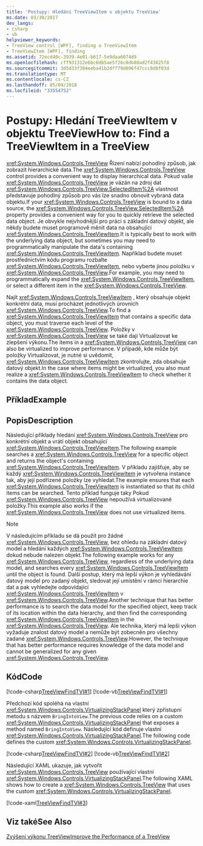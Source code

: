 ```yaml
---
title: 'Postupy: Hledání TreeViewItem v objektu TreeView'
ms.date: 03/30/2017
dev_langs:
- csharp
- vb
helpviewer_keywords:
- TreeView control [WPF], finding a TreeViewItem
- TreeViewItem [WPF], finding
ms.assetid: 72ecd40c-3939-4e01-b617-5e9daa6074d9
ms.openlocfilehash: cff931312e6bc6db5ae5f26c0db80ad2f43825f8
ms.sourcegitcommit: 3d5d33f384eeba41b2dff79d096f47ccc8d8f03d
ms.translationtype: MT
ms.contentlocale: cs-CZ
ms.lasthandoff: 05/04/2018
ms.locfileid: "33554752"
---
```

# <a name="how-to-find-a-treeviewitem-in-a-treeview"></a><span data-ttu-id="3b366-102">Postupy: Hledání TreeViewItem v objektu TreeView</span><span class="sxs-lookup"><span data-stu-id="3b366-102">How to: Find a TreeViewItem in a TreeView</span></span>
<span data-ttu-id="3b366-103"><xref:System.Windows.Controls.TreeView> Řízení nabízí pohodlný způsob, jak zobrazit hierarchické data.</span><span class="sxs-lookup"><span data-stu-id="3b366-103">The <xref:System.Windows.Controls.TreeView> control provides a convenient way to display hierarchical data.</span></span> <span data-ttu-id="3b366-104">Pokud vaše <xref:System.Windows.Controls.TreeView> je vázán na zdroj dat <xref:System.Windows.Controls.TreeView.SelectedItem%2A> vlastnost představuje pohodlný způsob pro vás lze snadno obnovit vybraná data objektu.</span><span class="sxs-lookup"><span data-stu-id="3b366-104">If your <xref:System.Windows.Controls.TreeView> is bound to a data source, the <xref:System.Windows.Controls.TreeView.SelectedItem%2A> property provides a convenient way for you to quickly retrieve the selected data object.</span></span> <span data-ttu-id="3b366-105">Je obvykle nejvhodnější pro práci s základní datový objekt, ale někdy budete muset programově měnit data na obsahující <xref:System.Windows.Controls.TreeViewItem>.</span><span class="sxs-lookup"><span data-stu-id="3b366-105">It is typically best to work with the underlying data object, but sometimes you may need to programmatically manipulate the data's containing <xref:System.Windows.Controls.TreeViewItem>.</span></span> <span data-ttu-id="3b366-106">Například budete muset prostřednictvím kódu programu rozbalte <xref:System.Windows.Controls.TreeViewItem>, nebo vyberte jinou položku v <xref:System.Windows.Controls.TreeView>.</span><span class="sxs-lookup"><span data-stu-id="3b366-106">For example, you may need to programmatically expand the <xref:System.Windows.Controls.TreeViewItem>, or select a different item in the <xref:System.Windows.Controls.TreeView>.</span></span>  
  
 <span data-ttu-id="3b366-107">Najít <xref:System.Windows.Controls.TreeViewItem> , který obsahuje objekt konkrétní data, musí procházet jednotlivých úrovních <xref:System.Windows.Controls.TreeView>.</span><span class="sxs-lookup"><span data-stu-id="3b366-107">To find a <xref:System.Windows.Controls.TreeViewItem> that contains a specific data object, you must traverse each level of the <xref:System.Windows.Controls.TreeView>.</span></span> <span data-ttu-id="3b366-108">Položky v <xref:System.Windows.Controls.TreeView> se také dají Virtualizovat ke zlepšení výkonu.</span><span class="sxs-lookup"><span data-stu-id="3b366-108">The items in a <xref:System.Windows.Controls.TreeView> can also be virtualized to improve performance.</span></span> <span data-ttu-id="3b366-109">V případě, kde může být položky Virtualizovat, je nutné si uvědomit, <xref:System.Windows.Controls.TreeViewItem> zkontrolujte, zda obsahuje datový objekt.</span><span class="sxs-lookup"><span data-stu-id="3b366-109">In the case where items might be virtualized, you also must realize a <xref:System.Windows.Controls.TreeViewItem> to check whether it contains the data object.</span></span>  
  
## <a name="example"></a><span data-ttu-id="3b366-110">Příklad</span><span class="sxs-lookup"><span data-stu-id="3b366-110">Example</span></span>  
  
## <a name="description"></a><span data-ttu-id="3b366-111">Popis</span><span class="sxs-lookup"><span data-stu-id="3b366-111">Description</span></span>  
 <span data-ttu-id="3b366-112">Následující příklady hledání <xref:System.Windows.Controls.TreeView> pro konkrétní objekt a vrátí objekt obsahující <xref:System.Windows.Controls.TreeViewItem>.</span><span class="sxs-lookup"><span data-stu-id="3b366-112">The following example searches a <xref:System.Windows.Controls.TreeView> for a specific object and returns the object's containing <xref:System.Windows.Controls.TreeViewItem>.</span></span> <span data-ttu-id="3b366-113">V příkladu zajišťuje, aby se každý <xref:System.Windows.Controls.TreeViewItem> je vytvořena instance tak, aby její podřízené položky lze vyhledat.</span><span class="sxs-lookup"><span data-stu-id="3b366-113">The example ensures that each <xref:System.Windows.Controls.TreeViewItem> is instantiated so that its child items can be searched.</span></span> <span data-ttu-id="3b366-114">Tento příklad funguje taky Pokud <xref:System.Windows.Controls.TreeView> nepoužívá virtualizované položky.</span><span class="sxs-lookup"><span data-stu-id="3b366-114">This example also works if the <xref:System.Windows.Controls.TreeView> does not use virtualized items.</span></span>  
  
> [!NOTE]
>  <span data-ttu-id="3b366-115">V následujícím příkladu se dá použít pro žádné <xref:System.Windows.Controls.TreeView>, bez ohledu na základní datový model a hledání každých <xref:System.Windows.Controls.TreeViewItem> dokud nebude nalezen objekt.</span><span class="sxs-lookup"><span data-stu-id="3b366-115">The following example works for any <xref:System.Windows.Controls.TreeView>, regardless of the underlying data model, and searches every <xref:System.Windows.Controls.TreeViewItem> until the object is found.</span></span> <span data-ttu-id="3b366-116">Další postup, který má lepší výkon je vyhledávání datový model pro zadaný objekt, sledovat její umístění v rámci hierarchie dat a pak vyhledejte odpovídající <xref:System.Windows.Controls.TreeViewItem> v <xref:System.Windows.Controls.TreeView>.</span><span class="sxs-lookup"><span data-stu-id="3b366-116">Another technique that has better performance is to search the data model for the specified object, keep track of its location within the data hierarchy, and then find the corresponding <xref:System.Windows.Controls.TreeViewItem> in the <xref:System.Windows.Controls.TreeView>.</span></span> <span data-ttu-id="3b366-117">Ale technika, který má lepší výkon vyžaduje znalost datový model a nemůže být zobecněn pro všechny zadané <xref:System.Windows.Controls.TreeView>.</span><span class="sxs-lookup"><span data-stu-id="3b366-117">However, the technique that has better performance requires knowledge of the data model and cannot be generalized for any given <xref:System.Windows.Controls.TreeView>.</span></span>  
  
## <a name="code"></a><span data-ttu-id="3b366-118">Kód</span><span class="sxs-lookup"><span data-stu-id="3b366-118">Code</span></span>  
 [!code-csharp[TreeViewFindTVI#1](../../../../samples/snippets/csharp/VS_Snippets_Wpf/TreeViewFindTVI/CSharp/MainWindow.xaml.cs#1)]
 [!code-vb[TreeViewFindTVI#1](../../../../samples/snippets/visualbasic/VS_Snippets_Wpf/TreeViewFindTVI/VisualBasic/MainWindow.xaml.vb#1)]  
  
 <span data-ttu-id="3b366-119">Předchozí kód spoléhá na vlastní <xref:System.Windows.Controls.VirtualizingStackPanel> který zpřístupní metodu s názvem `BringIntoView`.</span><span class="sxs-lookup"><span data-stu-id="3b366-119">The previous code relies on a custom <xref:System.Windows.Controls.VirtualizingStackPanel> that exposes a method named `BringIntoView`.</span></span> <span data-ttu-id="3b366-120">Následující kód definuje vlastní <xref:System.Windows.Controls.VirtualizingStackPanel>.</span><span class="sxs-lookup"><span data-stu-id="3b366-120">The following code defines the custom <xref:System.Windows.Controls.VirtualizingStackPanel>.</span></span>  
  
 [!code-csharp[TreeViewFindTVI#2](../../../../samples/snippets/csharp/VS_Snippets_Wpf/TreeViewFindTVI/CSharp/MainWindow.xaml.cs#2)]
 [!code-vb[TreeViewFindTVI#2](../../../../samples/snippets/visualbasic/VS_Snippets_Wpf/TreeViewFindTVI/VisualBasic/MainWindow.xaml.vb#2)]  
  
 <span data-ttu-id="3b366-121">Následující XAML ukazuje, jak vytvořit <xref:System.Windows.Controls.TreeView> používající vlastní <xref:System.Windows.Controls.VirtualizingStackPanel>.</span><span class="sxs-lookup"><span data-stu-id="3b366-121">The following XAML shows how to create a <xref:System.Windows.Controls.TreeView> that uses the custom <xref:System.Windows.Controls.VirtualizingStackPanel>.</span></span>  
  
 [!code-xaml[TreeViewFindTVI#3](../../../../samples/snippets/csharp/VS_Snippets_Wpf/TreeViewFindTVI/CSharp/MainWindow.xaml#3)]  
  
## <a name="see-also"></a><span data-ttu-id="3b366-122">Viz také</span><span class="sxs-lookup"><span data-stu-id="3b366-122">See Also</span></span>  
 [<span data-ttu-id="3b366-123">Zvýšení výkonu TreeView</span><span class="sxs-lookup"><span data-stu-id="3b366-123">Improve the Performance of a TreeView</span></span>](../../../../docs/framework/wpf/controls/how-to-improve-the-performance-of-a-treeview.md)

